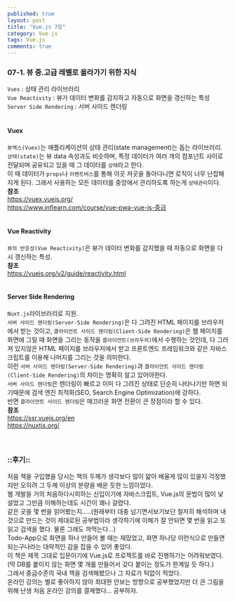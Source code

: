 ```yaml
---
published: true
layout: post
title: "Vue.js 7장"
category: Vue.js
tags: Vue.js
comments: true
---
```


### 07-1. 뷰 중.고급 레벨로 올라가기 위한 지식
`Vues` : 상태 관리 라이브러리 <br/>
`Vue Reactivity` : 뷰가 데이터 변화를 감지하고 자동으로 화면을 갱신하는 특성  <br/>
`Server Side Rendering` : 서버 사이드 렌더링  <br/>
<br/>

#### Vuex
`뷰엑스(Vuex)`는 애플리케이션의 상태 관리(state management)는 돕는 라이브러리.  <br/>
`상태(state)`는 뷰 data 속성과도 비슷하며, 특정 데이터가 여러 개의 컴포넌트 사이로 전달되며 공유되고 있을 때 그 데이터를 `상태`라고 한다.    <br/>
이 때 데이터가 `props`나 `이벤트버스`를 통해 이곳 저곳을 돌아다니면 로직이 너무 난잡해지게 된다. 그래서 사용하는 모든 데이터를 중앙에서 관리하도록 하는게 `상태관리`이다.   <br/>
**참조**    <br/>
<https://vuex.vuejs.org/>  <br/>
<https://www.inflearn.com/course/vue-pwa-vue-js-중급>   <br/>
<br/>

#### Vue Reactivity
`뷰의 반응성(Vue Reactivity)`은 뷰가 데이터 변화를 감지했을 때 자동으로 화면을 다시 갱신하는 특성.  <br/>
**참조**    <br/>
<https://vuejs.org/v2/guide/reactivity.html>    <br/>
<br/>

#### Server Side Rendering
`Nuxt.js`라이브러리로 지원. <br/>
`서버 사이드 렌더링(Server-Side Rendering)`은 다 그려진 HTML 페이지를 브라우저에서 받는 것이고, `클라이언트 사이드 렌더링(Client-Side Rendering)`은 웹 페이지를 화면에 그릴 때 화면을 그리는 동작을 `클라이언트(브라우저)`에서 수행하는 것인데, 다 그러져 있지않은 HTML 페이지를 브라우저에서 받고 프론트엔드 프레임워크와 같은 자바스크립트를 이용해 나머지를 그리는 것을 의미한다.    <br/>
이런 `서버 사이드 렌더링(Server-Side Rendering)`과 `클라이언트 사이드 렌더링(Client-Side Rendering)`의 차이는 명확히 알고 있어야한다. <br/>
`서버 사이드 렌더링`은 렌더링이 빠르고 이미 다 그려진 상태로 단순히 나타나기만 하면 되기때문에 검색 엔진 최적화(SEO, Search Engine Optimization)에 강하다.  <br/>
반면 `클라이언트 사이드 렌더링`은 매끄러운 화면 전환이 큰 장점이라 할 수 있다.  <br/>
**참조**    <br/>
<https://ssr.vuejs.org/en>  <br/>
<https://nuxtjs.org/>   <br/>
<br/><br/>

### ::후기::
처음 책을 구입했을 당시는 책의 두께가 생각보다 많이 얇아 배울게 많이 있을지 걱정했지만 오히려 그 두께 이상의 분량을 배운 듯한 느낌이었다. <br/>
웹 개발을 거의 처음하다시피하는 신입이기에 자바스크립트, Vue.js의 문법이 많이 낯설었고 그만큼 이해하는데도 시간이 꽤나 걸렸다.    <br/>
같은 곳을 몇 번을 읽어봤는지.....(원래부터 대충 넘기면서보기보단 철저히 해석하며 내것으로 만드는 것이 제대로된 공부법이라 생각하기에 이해가 잘 안되면 몇 번을 읽고 또 읽고 검색을 했다. 물론 그래도 까먹는다...) <br/>
Todo-App으로 화면을 하나 만들어 볼 때는 재밌었고, 화면 하나당 이런식으로 만들면 되는구나라는 대략적인 감을 잡을 수 있어 좋았다. <br/>
이 책은 제목 그대로 입문이기에 Vue.js로 프로젝트를 바로 진행하기는 어려워보였다.(딱 DB를 붙이지 않는 화면 몇 개를 만들어서 갖다 붙이는 정도가 한계일 듯 하다.) <br/>
그래서 중급수준의 국내 책을 검색해봤으나 그 자료가 턱없이 적었다. <br/>
온라인 강의는 별로 좋아하지 않아 최대한 안보는 방향으로 공부했었지만 더 큰 그림을 위해 난생 처음 온라인 강의를 결제했다... 공부하자.   <br/>